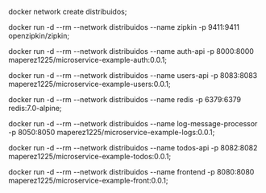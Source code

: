 docker network create distribuidos;

docker run -d --rm --network distribuidos --name zipkin -p 9411:9411 openzipkin/zipkin;

docker run -d --rm --network distribuidos --name auth-api -p 8000:8000 maperez1225/microservice-example-auth:0.0.1;

docker run -d --rm --network distribuidos --name users-api -p 8083:8083 maperez1225/microservice-example-users:0.0.1;

docker run -d --rm --network distribuidos --name redis -p 6379:6379 redis:7.0-alpine;

docker run -d --rm --network distribuidos --name log-message-processor -p 8050:8050 maperez1225/microservice-example-logs:0.0.1;

docker run -d --rm --network distribuidos --name todos-api -p 8082:8082 maperez1225/microservice-example-todos:0.0.1;

docker run -d --rm --network distribuidos --name frontend -p 8080:8080 maperez1225/microservice-example-front:0.0.1;
